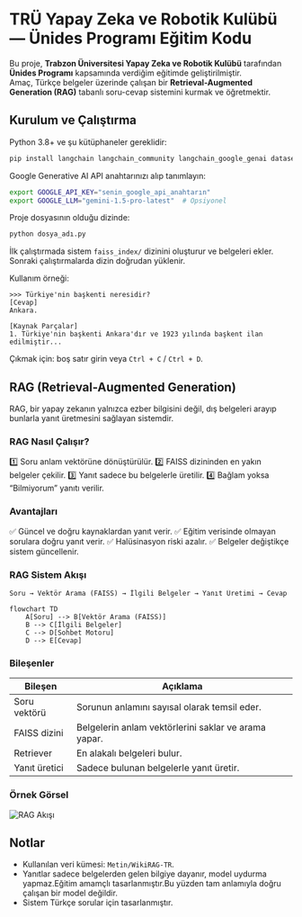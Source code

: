 
# TRÜ Yapay Zeka ve Robotik Kulübü — Ünides Programı Eğitim Kodu

Bu proje, **Trabzon Üniversitesi Yapay Zeka ve Robotik Kulübü** tarafından **Ünides Programı** kapsamında verdiğim eğitimde geliştirilmiştir.  
Amaç, Türkçe belgeler üzerinde çalışan bir **Retrieval-Augmented Generation (RAG)** tabanlı soru-cevap sistemini kurmak ve öğretmektir.

## Kurulum ve Çalıştırma

Python 3.8+ ve şu kütüphaneler gereklidir:

```bash
pip install langchain langchain_community langchain_google_genai datasets faiss-cpu google-generativeai
````

Google Generative AI API anahtarınızı alıp tanımlayın:

```bash
export GOOGLE_API_KEY="senin_google_api_anahtarın"
export GOOGLE_LLM="gemini-1.5-pro-latest"  # Opsiyonel
```

Proje dosyasının olduğu dizinde:

```bash
python dosya_adı.py
```

İlk çalıştırmada sistem `faiss_index/` dizinini oluşturur ve belgeleri ekler.
Sonraki çalıştırmalarda dizin doğrudan yüklenir.

Kullanım örneği:

```plaintext
>>> Türkiye'nin başkenti neresidir?
[Cevap]
Ankara.

[Kaynak Parçalar]
1. Türkiye'nin başkenti Ankara'dır ve 1923 yılında başkent ilan edilmiştir...
```

Çıkmak için: boş satır girin veya `Ctrl + C` / `Ctrl + D`.

## RAG (Retrieval-Augmented Generation)

RAG, bir yapay zekanın yalnızca ezber bilgisini değil, dış belgeleri arayıp bunlarla yanıt üretmesini sağlayan sistemdir.

### RAG Nasıl Çalışır?

1️⃣ Soru anlam vektörüne dönüştürülür.
2️⃣ FAISS dizininden en yakın belgeler çekilir.
3️⃣ Yanıt sadece bu belgelerle üretilir.
4️⃣ Bağlam yoksa “Bilmiyorum” yanıtı verilir.

### Avantajları

✅ Güncel ve doğru kaynaklardan yanıt verir.
✅ Eğitim verisinde olmayan sorulara doğru yanıt verir.
✅ Halüsinasyon riski azalır.
✅ Belgeler değiştikçe sistem güncellenir.

### RAG Sistem Akışı

```plaintext
Soru → Vektör Arama (FAISS) → İlgili Belgeler → Yanıt Üretimi → Cevap
```

```mermaid
flowchart TD
    A[Soru] --> B[Vektör Arama (FAISS)]
    B --> C[İlgili Belgeler]
    C --> D[Sohbet Motoru]
    D --> E[Cevap]
```

### Bileşenler

| Bileşen       | Açıklama                                             |
| ------------- | ---------------------------------------------------- |
| Soru vektörü  | Sorunun anlamını sayısal olarak temsil eder.         |
| FAISS dizini  | Belgelerin anlam vektörlerini saklar ve arama yapar. |
| Retriever     | En alakalı belgeleri bulur.                          |
| Yanıt üretici | Sadece bulunan belgelerle yanıt üretir.              |

### Örnek Görsel

![RAG Akışı](https://www.deepchecks.com/wp-content/uploads/2024/10/img-rag-architecture-model.jpg)

## Notlar

* Kullanılan veri kümesi: `Metin/WikiRAG-TR`.
* Yanıtlar sadece belgelerden gelen bilgiye dayanır, model uydurma yapmaz.Eğitim amamçlı tasarlanmıştır.Bu yüzden tam anlamıyla doğru çalışan bir model değildir.
* Sistem Türkçe sorular için tasarlanmıştır.

